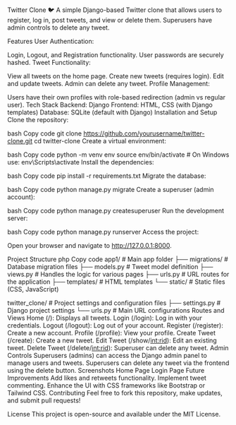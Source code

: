 Twitter Clone 🐦
A simple Django-based Twitter clone that allows users to register, log in, post tweets, and view or delete them. Superusers have admin controls to delete any tweet.

Features
User Authentication:

Login, Logout, and Registration functionality.
User passwords are securely hashed.
Tweet Functionality:

View all tweets on the home page.
Create new tweets (requires login).
Edit and update tweets.
Admin can delete any tweet.
Profile Management:

Users have their own profiles with role-based redirection (admin vs regular user).
Tech Stack
Backend: Django
Frontend: HTML, CSS (with Django templates)
Database: SQLite (default with Django)
Installation and Setup
Clone the repository:

bash
Copy code
git clone https://github.com/yourusername/twitter-clone.git
cd twitter-clone
Create a virtual environment:

bash
Copy code
python -m venv env
source env/bin/activate  # On Windows use: env\Scripts\activate
Install the dependencies:

bash
Copy code
pip install -r requirements.txt
Migrate the database:

bash
Copy code
python manage.py migrate
Create a superuser (admin account):

bash
Copy code
python manage.py createsuperuser
Run the development server:

bash
Copy code
python manage.py runserver
Access the project:

Open your browser and navigate to http://127.0.0.1:8000.

Project Structure
php
Copy code
app1/                # Main app folder
  ├── migrations/    # Database migration files
  ├── models.py      # Tweet model definition
  ├── views.py       # Handles the logic for various pages
  ├── urls.py        # URL routes for the application
  ├── templates/     # HTML templates
  └── static/        # Static files (CSS, JavaScript)
  
twitter_clone/       # Project settings and configuration files
  ├── settings.py    # Django project settings
  └── urls.py        # Main URL configurations
Routes and Views
Home (/): Displays all tweets.
Login (/login): Log in with your credentials.
Logout (/logout): Log out of your account.
Register (/register): Create a new account.
Profile (/profile): View your profile.
Create Tweet (/create): Create a new tweet.
Edit Tweet (/show/<int:rid>): Edit an existing tweet.
Delete Tweet (/delete/<int:rid>): Superuser can delete any tweet.
Admin Controls
Superusers (admins) can access the Django admin panel to manage users and tweets.
Superusers can delete any tweet via the frontend using the delete button.
Screenshots
Home Page	Login Page
Future Improvements
Add likes and retweets functionality.
Implement tweet commenting.
Enhance the UI with CSS frameworks like Bootstrap or Tailwind CSS.
Contributing
Feel free to fork this repository, make updates, and submit pull requests!

License
This project is open-source and available under the MIT License.

